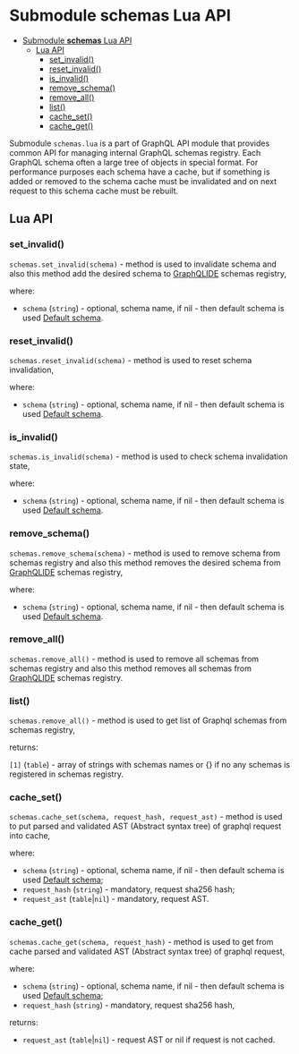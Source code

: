 # Submodule **schemas** Lua API

- [Submodule **schemas** Lua API](#submodule-schemas-lua-api)
  - [Lua API](#lua-api)
    - [set_invalid()](#set_invalid)
    - [reset_invalid()](#reset_invalid)
    - [is_invalid()](#is_invalid)
    - [remove_schema()](#remove_schema)
    - [remove_all()](#remove_all)
    - [list()](#list)
    - [cache_set()](#cache_set)
    - [cache_get()](#cache_get)

Submodule `schemas.lua` is a part of GraphQL API module that provides common API for managing internal GraphQL schemas registry. Each GraphQL schema often a large tree of objects in special format. For performance purposes each schema have a cache, but if something is added or removed to the schema cache must be invalidated and on next request to this schema cache must be rebuilt.

## Lua API

### set_invalid()

`schemas.set_invalid(schema)` - method is used to invalidate schema and also this method add the desired schema to [GraphQLIDE](https://github.com/tarantool/graphqlide) schemas registry,

where:

- `schema` (`string`) - optional, schema name, if nil - then default schema is used [Default schema](defaults.md#default_schema_name).

### reset_invalid()

`schemas.reset_invalid(schema)` - method is used to reset schema invalidation,

where:

- `schema` (`string`) - optional, schema name, if nil - then default schema is used [Default schema](defaults.md#default_schema_name).

### is_invalid()

`schemas.is_invalid(schema)` - method is used to check schema invalidation state,

where:

- `schema` (`string`) - optional, schema name, if nil - then default schema is used [Default schema](defaults.md#default_schema_name).

### remove_schema()

`schemas.remove_schema(schema)` - method is used to remove schema from schemas registry and also this method removes the desired schema from [GraphQLIDE](https://github.com/tarantool/graphqlide) schemas registry,

where:

- `schema` (`string`) - optional, schema name, if nil - then default schema is used [Default schema](defaults.md#default_schema_name).

### remove_all()

`schemas.remove_all()` - method is used to remove all schemas from schemas registry and also this method removes all schemas from [GraphQLIDE](https://github.com/tarantool/graphqlide) schemas registry.


### list()

`schemas.remove_all()` - method is used to get list of Graphql schemas from schemas registry,

returns:

`[1]` (`table`) - array of strings with schemas names or {} if no any schemas is registered in schemas registry.

### cache_set()

`schemas.cache_set(schema, request_hash, request_ast)` - method is used to put parsed and validated AST (Abstract syntax tree) of graphql request into cache,

where:

- `schema` (`string`) - optional, schema name, if nil - then default schema is used [Default schema](defaults.md#default_schema_name);
- `request_hash` (`string`) - mandatory, request sha256 hash;
- `request_ast` (`table`|`nil`) - mandatory, request AST.

### cache_get()

`schemas.cache_get(schema, request_hash)` - method is used to get from cache parsed and validated AST (Abstract syntax tree) of graphql request,

where:

- `schema` (`string`) - optional, schema name, if nil - then default schema is used [Default schema](defaults.md#default_schema_name);
- `request_hash` (`string`) - mandatory, request sha256 hash,

returns:

- `request_ast` (`table`|`nil`) - request AST or nil if request is not cached.
